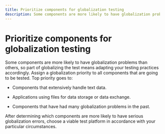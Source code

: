 ```yaml
---
title: Prioritize components for globalization testing
description: Some components are more likely to have globalization problems than others, so part of globalizing the test means adapting your testing practices accordingly.
---
```


# Prioritize components for globalization testing

Some components are more likely to have globalization problems than others, so part of globalizing the test means adapting your testing practices accordingly.
Assign a globalization priority to all components that are going to be tested.
Top priority goes to:

- Components that extensively handle text data.

- Applications using files for data storage or data exchange.

- Components that have had many globalization problems in the past.

After determining which components are more likely to have serious globalization errors, choose a viable test platform in accordance with your particular circumstances.
